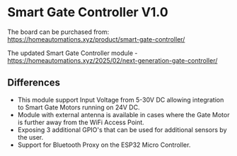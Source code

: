 # Smart Gate Controller V1.0
The board can be purchased from: https://homeautomations.xyz/product/smart-gate-controller/

The updated Smart Gate Controller module - https://homeautomations.xyz/2025/02/next-generation-gate-controller/

## Differences
- This module support Input Voltage from 5-30V DC allowing integration to Smart Gate Motors running on 24V DC.
- Module with external antenna is available in cases where the Gate Motor is further away from the WiFi Access Point.
- Exposing 3 additional GPIO's that can be used for additional sensors by the user.
- Support for Bluetooth Proxy on the ESP32 Micro Controller.


